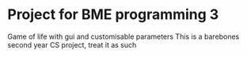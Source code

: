 # Project for BME programming 3
Game of life with gui and customisable parameters
This is a barebones second year CS project, treat it as such
